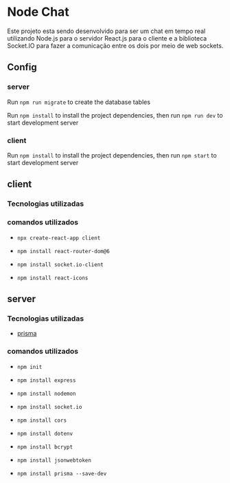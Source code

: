 # Node Chat

Este projeto esta sendo desenvolvido para ser um chat em tempo real utilizando Node.js para o servidor React.js para o cliente e a biblioteca Socket.IO para fazer a comunicação entre os dois por meio de web sockets.

## Config

### server

Run `npm run migrate` to create the database tables

Run `npm install` to install the project dependencies, then run `npm run dev` to start development server

### client

Run `npm install` to install the project dependencies, then run `npm start` to start development server
## client

### Tecnologias utilizadas

### comandos utilizados

 - `npx create-react-app client`

 - `npm install react-router-dom@6`

 - `npm install socket.io-client`

 - `npm install react-icons`


## server

### Tecnologias utilizadas

 - [prisma](https://www.prisma.io/docs/reference)

### comandos utilizados

 - `npm init`

 - `npm install express`

 - `npm install nodemon`

 - `npm install socket.io`

 - `npm install cors`

 - `npm install dotenv`

 - `npm install bcrypt`

 - `npm install jsonwebtoken`

 - `npm install prisma --save-dev`
